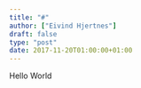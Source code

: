 ```yaml
---
title: "#"
author: ["Eivind Hjertnes"]
draft: false
type: "post"
date: 2017-11-20T01:00:00+01:00
---
```


Hello World
